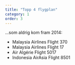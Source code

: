 ```yaml
---
title: "Topp 4 flygplan"
category: 1
order: 3
---
```

...som aldrig kom fram 2014:

- Malaysia Airlines Flight 370
- Malaysia Airlines Flight 17
- Air Algérie Flight 5017
- Indonesia AirAsia Flight 8501

